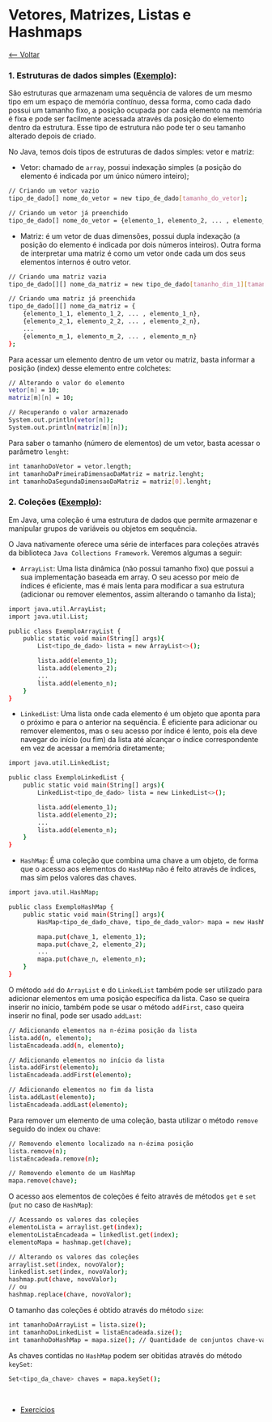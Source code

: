 # Vetores, Matrizes, Listas e Hashmaps
[<-- Voltar](../README.md)

### 1. Estruturas de dados simples ([Exemplo](./EstruturasSimples.java)):

São estruturas que armazenam uma sequência de valores de um mesmo tipo em um espaço de memória contínuo, dessa forma, como cada dado possui um tamanho fixo, a posição ocupada por cada elemento na memória é fixa e pode ser facilmente acessada através da posição do elemento dentro da estrutura. Esse tipo de estrutura não pode ter o seu tamanho alterado depois de criado.

No Java, temos dois tipos de estruturas de dados simples: vetor e matriz:

- Vetor: chamado de ```array```, possui indexação simples (a posição do elemento é indicada por um único número inteiro);

```bash
// Criando um vetor vazio
tipo_de_dado[] nome_do_vetor = new tipo_de_dado[tamanho_do_vetor];

// Criando um vetor já preenchido
tipo_de_dado[] nome_do_vetor = {elemento_1, elemento_2, ... , elemento_n};
```

- Matriz: é um vetor de duas dimensões, possui dupla indexação (a posição do elemento é indicada por dois números inteiros). Outra forma de interpretar uma matriz é como um vetor onde cada um dos seus elementos internos é outro vetor.

```bash
// Criando uma matriz vazia
tipo_de_dado[][] nome_da_matriz = new tipo_de_dado[tamanho_dim_1][tamanho_dim_2];

// Criando uma matriz já preenchida
tipo_de_dado[][] nome_da_matriz = {
    {elemento_1_1, elemento_1_2, ... , elemento_1_n},
    {elemento_2_1, elemento_2_2, ... , elemento_2_n},
    ...
    {elemento_m_1, elemento_m_2, ... , elemento_m_n}
};
```

Para acessar um elemento dentro de um vetor ou matriz, basta informar a posição (index) desse elemento entre colchetes:

```bash
// Alterando o valor do elemento
vetor[n] = 10;
matriz[m][n] = 10;

// Recuperando o valor armazenado
System.out.println(vetor[n]);
System.out.println(matriz[m][n]);
```

Para saber o tamanho (número de elementos) de um vetor, basta acessar o parâmetro ```lenght```:

```bash
int tamanhoDoVetor = vetor.length;
int tamanhoDaPrimeiraDimensaoDaMatriz = matriz.lenght;
int tamanhoDaSegundaDimensaoDaMatriz = matriz[0].lenght;
```

### 2. Coleções ([Exemplo](./Colecoes.java)):

Em Java, uma coleção é uma estrutura de dados que permite armazenar e manipular grupos de variáveis ou objetos em sequência.

O Java nativamente oferece uma série de interfaces para coleções através da biblioteca ```Java Collections Framework```. Veremos algumas a seguir:

- ```ArrayList```: Uma lista dinâmica (não possui tamanho fixo) que possui a sua implementação baseada em array. O seu acesso por meio de índices é eficiente, mas é mais lenta para modificar a sua estrutura (adicionar ou remover elementos, assim alterando o tamanho da lista);

```bash
import java.util.ArrayList;
import java.util.List;

public class ExemploArrayList {
    public static void main(String[] args){
        List<tipo_de_dado> lista = new ArrayList<>();

        lista.add(elemento_1);
        lista.add(elemento_2);
        ...
        lista.add(elemento_n);
    }
}
```

- ```LinkedList```: Uma lista onde cada elemento é um objeto que aponta para o próximo e para o anterior na sequência. É eficiente para adicionar ou remover elementos, mas o seu acesso por índice é lento, pois ela deve navegar do início (ou fim) da lista até alcançar o índice correspondente em vez de acessar a memória diretamente;

```bash
import java.util.LinkedList;

public class ExemploLinkedList {
    public static void main(String[] args){
        LinkedList<tipo_de_dado> lista = new LinkedList<>();

        lista.add(elemento_1);
        lista.add(elemento_2);
        ...
        lista.add(elemento_n);
    }
}
```

- ```HashMap```: É uma coleção que combina uma chave a um objeto, de forma que o acesso aos elementos do ```HashMap``` não é feito através de índices, mas sim pelos valores das chaves.

```bash
import java.util.HashMap;

public class ExemploHashMap {
    public static void main(String[] args){
        HasMap<tipo_de_dado_chave, tipo_de_dado_valor> mapa = new HashMap<>();

        mapa.put(chave_1, elemento_1);
        mapa.put(chave_2, elemento_2);
        ...
        mapa.put(chave_n, elemento_n);
    }
}
```

O método ```add``` do ```ArrayList``` e do ```LinkedList``` também pode ser utilizado para adicionar elementos em uma posição específica da lista. Caso se queira inserir no início, também pode se usar o método ```addFirst```, caso queira inserir no final, pode ser usado ```addLast```:

```bash
// Adicionando elementos na n-ézima posição da lista
lista.add(n, elemento);
listaEncadeada.add(n, elemento);

// Adicionando elementos no início da lista
lista.addFirst(elemento);
listaEncadeada.addFirst(elemento);

// Adicionando elementos no fim da lista
lista.addLast(elemento);
listaEncadeada.addLast(elemento);
```

Para remover um elemento de uma coleção, basta utilizar o método ```remove``` seguido do index ou chave:

```bash
// Removendo elemento localizado na n-ézima posição
lista.remove(n);
listaEncadeada.remove(n);

// Removendo elemento de um HashMap
mapa.remove(chave);
```

O acesso aos elementos de coleções é feito através de métodos ```get``` e ```set``` (```put``` no caso de ```HashMap```):

```bash
// Acessando os valores das coleções
elementoLista = arraylist.get(index);
elementoListaEncadeada = linkedlist.get(index);
elementoMapa = hashmap.get(chave);

// Alterando os valores das coleções
arraylist.set(index, novoValor);
linkedlist.set(index, novoValor);
hashmap.put(chave, novoValor);
// ou
hashmap.replace(chave, novoValor);
```

O tamanho das coleções é obtido através do método ```size```:

```bash
int tamanhoDoArrayList = lista.size();
int tamanhoDoLinkedList = listaEncadeada.size();
int tamanhoDoHashMap = mapa.size(); // Quantidade de conjuntos chave-valor
```

As chaves contidas no ```HashMap``` podem ser obitidas através do método ```keySet```:

```bash
Set<tipo_da_chave> chaves = mapa.keySet();
```



<br>

- [Exercícios](./exercicios.md)